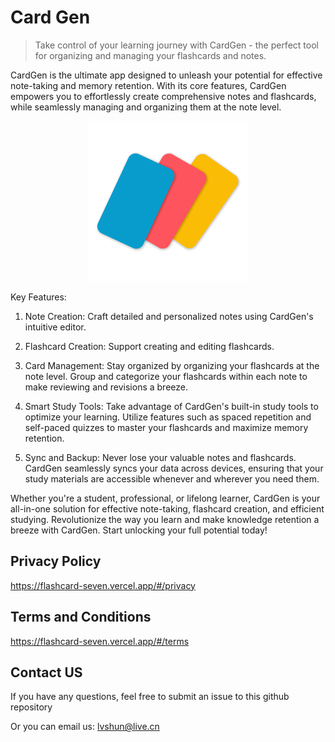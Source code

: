 # Card Gen

> Take control of your learning journey with CardGen - the perfect tool for organizing and managing your flashcards and notes.

CardGen is the ultimate app designed to unleash your potential for effective note-taking and memory retention. With its core features, CardGen empowers you to effortlessly create comprehensive notes and flashcards, while seamlessly managing and organizing them at the note level.

<p align="center">
  <img src="./attachments/logo_r.png" width="256px" height="256px"/>
</p>


Key Features:

1. Note Creation: Craft detailed and personalized notes using CardGen's intuitive editor.

2. Flashcard Creation: Support creating and editing flashcards.

3. Card Management: Stay organized by organizing your flashcards at the note level. Group and categorize your flashcards within each note to make reviewing and revisions a breeze.

4. Smart Study Tools: Take advantage of CardGen's built-in study tools to optimize your learning. Utilize features such as spaced repetition and self-paced quizzes to master your flashcards and maximize memory retention.

5. Sync and Backup: Never lose your valuable notes and flashcards. CardGen seamlessly syncs your data across devices, ensuring that your study materials are accessible whenever and wherever you need them.

Whether you're a student, professional, or lifelong learner, CardGen is your all-in-one solution for effective note-taking, flashcard creation, and efficient studying. Revolutionize the way you learn and make knowledge retention a breeze with CardGen. Start unlocking your full potential today!

## Privacy Policy
https://flashcard-seven.vercel.app/#/privacy

## Terms and Conditions
https://flashcard-seven.vercel.app/#/terms

## Contact US

If you have any questions, feel free to submit an issue to this github repository

Or you can email us: lvshun@live.cn
